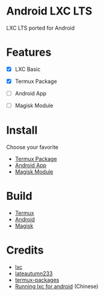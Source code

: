 # Android LXC LTS

LXC LTS ported for Android


# Features

- [x] LXC Basic
- [x] Termux Package
- [ ] Android App
- [ ] Magisk Module


# Install

Choose your favorite

* [Termux Package](https://github.com/TapetalArray/android-lxc-lts/tree/main/docs/termux-package.md)
* [Android App](https://github.com/TapetalArray/android-lxc-lts/tree/main/docs/android-app.md)
* [Magisk Module](https://github.com/TapetalArray/android-lxc-lts/tree/main/docs/magisk-module.md)


# Build

* [Termux](https://github.com/TapetalArray/android-lxc-lts/tree/main/termux-package)
* [Android](https://github.com/TapetalArray/android-lxc-lts/tree/main/android-app)
* [Magisk](https://github.com/TapetalArray/android-lxc-lts/tree/main/magisk-module)


# Credits

* [lxc](https://linuxcontainers.org/lxc)
* [lateautumn233](https://github.com/lateautumn233)
* [termux-packages](https://github.com/termux/termux-packages)
* [Running lxc for android](https://gist.github.com/lateautumn233/939be0528a2cc34af66864bead58e68a) (Chinese)
